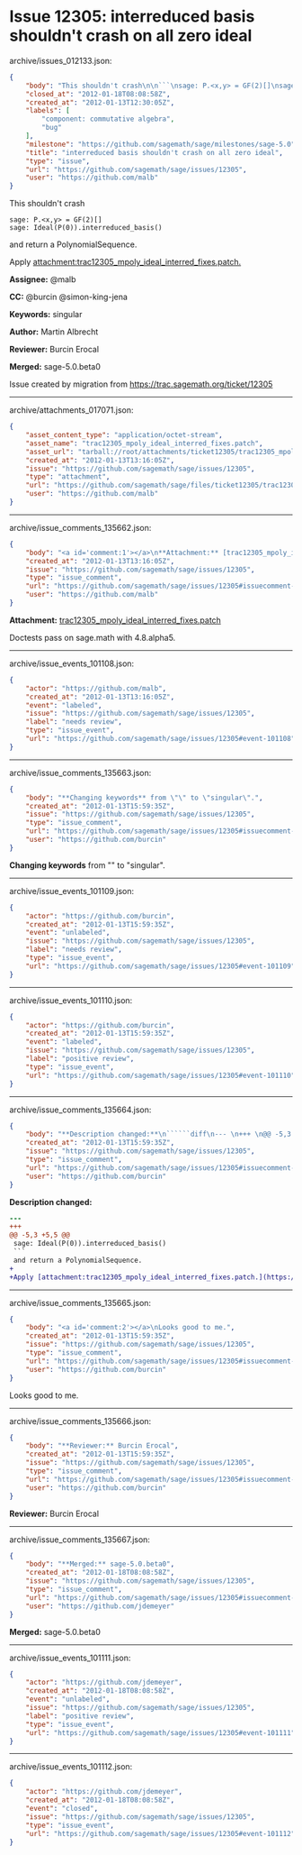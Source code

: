 # Issue 12305: interreduced basis shouldn't crash on all zero ideal

archive/issues_012133.json:
```json
{
    "body": "This shouldn't crash\n\n```\nsage: P.<x,y> = GF(2)[]\nsage: Ideal(P(0)).interreduced_basis()\n```\nand return a PolynomialSequence.\n\nApply [attachment:trac12305_mpoly_ideal_interred_fixes.patch.](https://github.com/sagemath/sage/files/ticket12305/trac12305_mpoly_ideal_interred_fixes.patch.)\n\n**Assignee:** @malb\n\n**CC:**  @burcin @simon-king-jena\n\n**Keywords:** singular\n\n**Author:** Martin Albrecht\n\n**Reviewer:** Burcin Erocal\n\n**Merged:** sage-5.0.beta0\n\nIssue created by migration from https://trac.sagemath.org/ticket/12305\n\n",
    "closed_at": "2012-01-18T08:08:58Z",
    "created_at": "2012-01-13T12:30:05Z",
    "labels": [
        "component: commutative algebra",
        "bug"
    ],
    "milestone": "https://github.com/sagemath/sage/milestones/sage-5.0",
    "title": "interreduced basis shouldn't crash on all zero ideal",
    "type": "issue",
    "url": "https://github.com/sagemath/sage/issues/12305",
    "user": "https://github.com/malb"
}
```
This shouldn't crash

```
sage: P.<x,y> = GF(2)[]
sage: Ideal(P(0)).interreduced_basis()
```
and return a PolynomialSequence.

Apply [attachment:trac12305_mpoly_ideal_interred_fixes.patch.](https://github.com/sagemath/sage/files/ticket12305/trac12305_mpoly_ideal_interred_fixes.patch.)

**Assignee:** @malb

**CC:**  @burcin @simon-king-jena

**Keywords:** singular

**Author:** Martin Albrecht

**Reviewer:** Burcin Erocal

**Merged:** sage-5.0.beta0

Issue created by migration from https://trac.sagemath.org/ticket/12305





---

archive/attachments_017071.json:
```json
{
    "asset_content_type": "application/octet-stream",
    "asset_name": "trac12305_mpoly_ideal_interred_fixes.patch",
    "asset_url": "tarball://root/attachments/ticket12305/trac12305_mpoly_ideal_interred_fixes.patch",
    "created_at": "2012-01-13T13:16:05Z",
    "issue": "https://github.com/sagemath/sage/issues/12305",
    "type": "attachment",
    "url": "https://github.com/sagemath/sage/files/ticket12305/trac12305_mpoly_ideal_interred_fixes.patch",
    "user": "https://github.com/malb"
}
```



---

archive/issue_comments_135662.json:
```json
{
    "body": "<a id='comment:1'></a>\n**Attachment:** [trac12305_mpoly_ideal_interred_fixes.patch](https://github.com/sagemath/sage/files/ticket12305/trac12305_mpoly_ideal_interred_fixes.patch)\n\nDoctests pass on sage.math with 4.8.alpha5.",
    "created_at": "2012-01-13T13:16:05Z",
    "issue": "https://github.com/sagemath/sage/issues/12305",
    "type": "issue_comment",
    "url": "https://github.com/sagemath/sage/issues/12305#issuecomment-135662",
    "user": "https://github.com/malb"
}
```

<a id='comment:1'></a>
**Attachment:** [trac12305_mpoly_ideal_interred_fixes.patch](https://github.com/sagemath/sage/files/ticket12305/trac12305_mpoly_ideal_interred_fixes.patch)

Doctests pass on sage.math with 4.8.alpha5.



---

archive/issue_events_101108.json:
```json
{
    "actor": "https://github.com/malb",
    "created_at": "2012-01-13T13:16:05Z",
    "event": "labeled",
    "issue": "https://github.com/sagemath/sage/issues/12305",
    "label": "needs review",
    "type": "issue_event",
    "url": "https://github.com/sagemath/sage/issues/12305#event-101108"
}
```



---

archive/issue_comments_135663.json:
```json
{
    "body": "**Changing keywords** from \"\" to \"singular\".",
    "created_at": "2012-01-13T15:59:35Z",
    "issue": "https://github.com/sagemath/sage/issues/12305",
    "type": "issue_comment",
    "url": "https://github.com/sagemath/sage/issues/12305#issuecomment-135663",
    "user": "https://github.com/burcin"
}
```

**Changing keywords** from "" to "singular".



---

archive/issue_events_101109.json:
```json
{
    "actor": "https://github.com/burcin",
    "created_at": "2012-01-13T15:59:35Z",
    "event": "unlabeled",
    "issue": "https://github.com/sagemath/sage/issues/12305",
    "label": "needs review",
    "type": "issue_event",
    "url": "https://github.com/sagemath/sage/issues/12305#event-101109"
}
```



---

archive/issue_events_101110.json:
```json
{
    "actor": "https://github.com/burcin",
    "created_at": "2012-01-13T15:59:35Z",
    "event": "labeled",
    "issue": "https://github.com/sagemath/sage/issues/12305",
    "label": "positive review",
    "type": "issue_event",
    "url": "https://github.com/sagemath/sage/issues/12305#event-101110"
}
```



---

archive/issue_comments_135664.json:
```json
{
    "body": "**Description changed:**\n``````diff\n--- \n+++ \n@@ -5,3 +5,5 @@\n sage: Ideal(P(0)).interreduced_basis()\n ```\n and return a PolynomialSequence.\n+\n+Apply [attachment:trac12305_mpoly_ideal_interred_fixes.patch.](https://github.com/sagemath/sage/files/ticket12305/trac12305_mpoly_ideal_interred_fixes.patch.)\n``````\n",
    "created_at": "2012-01-13T15:59:35Z",
    "issue": "https://github.com/sagemath/sage/issues/12305",
    "type": "issue_comment",
    "url": "https://github.com/sagemath/sage/issues/12305#issuecomment-135664",
    "user": "https://github.com/burcin"
}
```

**Description changed:**
``````diff
--- 
+++ 
@@ -5,3 +5,5 @@
 sage: Ideal(P(0)).interreduced_basis()
 ```
 and return a PolynomialSequence.
+
+Apply [attachment:trac12305_mpoly_ideal_interred_fixes.patch.](https://github.com/sagemath/sage/files/ticket12305/trac12305_mpoly_ideal_interred_fixes.patch.)
``````




---

archive/issue_comments_135665.json:
```json
{
    "body": "<a id='comment:2'></a>\nLooks good to me.",
    "created_at": "2012-01-13T15:59:35Z",
    "issue": "https://github.com/sagemath/sage/issues/12305",
    "type": "issue_comment",
    "url": "https://github.com/sagemath/sage/issues/12305#issuecomment-135665",
    "user": "https://github.com/burcin"
}
```

<a id='comment:2'></a>
Looks good to me.



---

archive/issue_comments_135666.json:
```json
{
    "body": "**Reviewer:** Burcin Erocal",
    "created_at": "2012-01-13T15:59:35Z",
    "issue": "https://github.com/sagemath/sage/issues/12305",
    "type": "issue_comment",
    "url": "https://github.com/sagemath/sage/issues/12305#issuecomment-135666",
    "user": "https://github.com/burcin"
}
```

**Reviewer:** Burcin Erocal



---

archive/issue_comments_135667.json:
```json
{
    "body": "**Merged:** sage-5.0.beta0",
    "created_at": "2012-01-18T08:08:58Z",
    "issue": "https://github.com/sagemath/sage/issues/12305",
    "type": "issue_comment",
    "url": "https://github.com/sagemath/sage/issues/12305#issuecomment-135667",
    "user": "https://github.com/jdemeyer"
}
```

**Merged:** sage-5.0.beta0



---

archive/issue_events_101111.json:
```json
{
    "actor": "https://github.com/jdemeyer",
    "created_at": "2012-01-18T08:08:58Z",
    "event": "unlabeled",
    "issue": "https://github.com/sagemath/sage/issues/12305",
    "label": "positive review",
    "type": "issue_event",
    "url": "https://github.com/sagemath/sage/issues/12305#event-101111"
}
```



---

archive/issue_events_101112.json:
```json
{
    "actor": "https://github.com/jdemeyer",
    "created_at": "2012-01-18T08:08:58Z",
    "event": "closed",
    "issue": "https://github.com/sagemath/sage/issues/12305",
    "type": "issue_event",
    "url": "https://github.com/sagemath/sage/issues/12305#event-101112"
}
```
